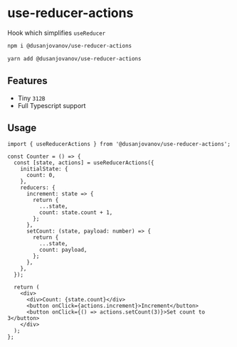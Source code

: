 # use-reducer-actions

Hook which simplifies `useReducer`

```bash
npm i @dusanjovanov/use-reducer-actions
```

```bash
yarn add @dusanjovanov/use-reducer-actions
```

## Features

- Tiny `312B`
- Full Typescript support

## Usage

```tsx
import { useReducerActions } from '@dusanjovanov/use-reducer-actions';

const Counter = () => {
  const [state, actions] = useReducerActions({
    initialState: {
      count: 0,
    },
    reducers: {
      increment: state => {
        return {
          ...state,
          count: state.count + 1,
        };
      },
      setCount: (state, payload: number) => {
        return {
          ...state,
          count: payload,
        };
      },
    },
  });

  return (
    <div>
      <div>Count: {state.count}</div>
      <button onClick={actions.increment}>Increment</button>
      <button onClick={() => actions.setCount(3)}>Set count to 3</button>
    </div>
  );
};
```
